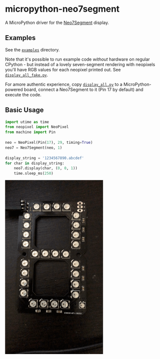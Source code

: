 # micropython-neo7segment
A MicroPython driver for the [Neo7Segment](https://www.tindie.com/products/seonr/neo7segment-display/) display.

## Examples

See the [`examples`](examples) directory. 

Note that it's possible to run example code _without_ hardware on regular CPython - but instead of a lovely seven-segment rendering with neopixels you'll have RGB values for each neopixel printed out. See [`display_all_fake.py`](examples/display_all_fake.py).

For amore authentic experience, copy [`display_all.py`](examples/display_all.py) to a MicroPython-powered board, connect a Neo7Segment to it (Pin 17 by default) and execute the code. 

## Basic Usage
```python
import utime as time
from neopixel import NeoPixel
from machine import Pin

neo = NeoPixel(Pin(17), 29, timing=True)
neo7 = Neo7Segment(neo, 1)

display_string = '1234567890.abcdef'
for char in display_string:
    neo7.display(char, (0, 0, 1))
    time.sleep_ms(250)
```

![display_all_output](examples/display_all.gif)
